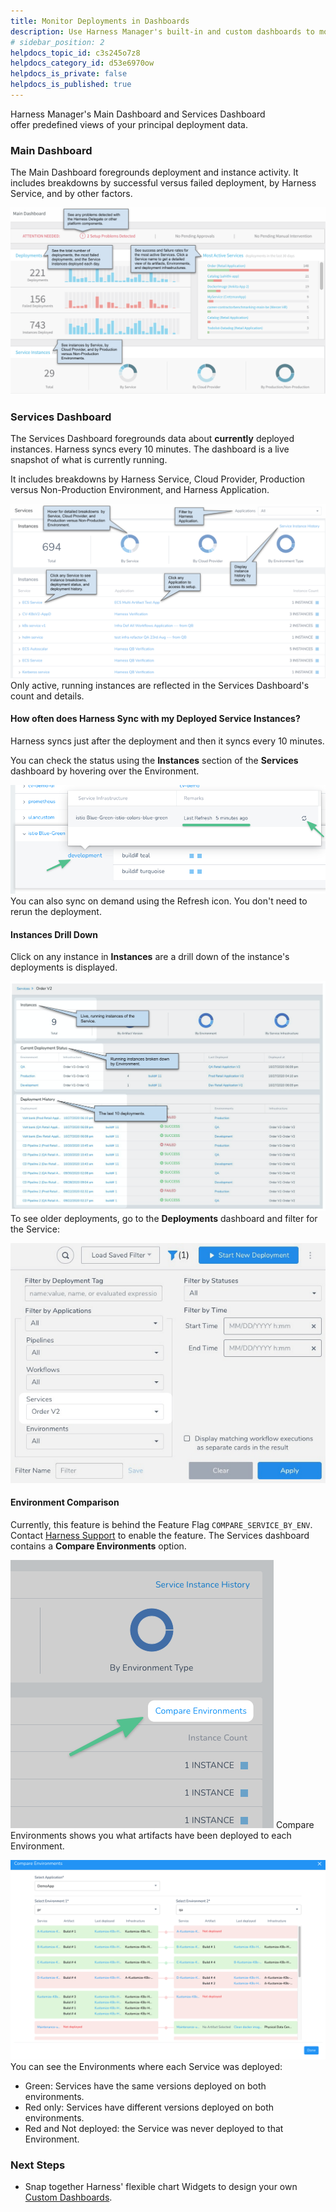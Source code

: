 ```yaml
---
title: Monitor Deployments in Dashboards
description: Use Harness Manager's built-in and custom dashboards to monitor and report on your deployment and related data.
# sidebar_position: 2
helpdocs_topic_id: c3s245o7z8
helpdocs_category_id: d53e6970ow
helpdocs_is_private: false
helpdocs_is_published: true
---
```


Harness Manager's Main Dashboard and Services Dashboard offer predefined views of your principal deployment data.

### Main Dashboard

The Main Dashboard foregrounds deployment and instance activity. It includes breakdowns by successful versus failed deployment, by Harness Service, and by other factors.

![](./static/main-and-services-dashboards-00.png)


### Services Dashboard

The Services Dashboard foregrounds data about **currently** deployed instances. Harness syncs every 10 minutes. The dashboard is a live snapshot of what is currently running.

It includes breakdowns by Harness Service, Cloud Provider, Production versus Non-Production Environment, and Harness Application.

![](./static/main-and-services-dashboards-01.png)
Only active, running instances are reflected in the Services Dashboard's count and details.

#### How often does Harness Sync with my Deployed Service Instances?

Harness syncs just after the deployment and then it syncs every 10 minutes.

You can check the status using the **Instances** section of the **Services** dashboard by hovering over the Environment.

![](./static/main-and-services-dashboards-02.png)
You can also sync on demand using the Refresh icon. You don't need to rerun the deployment.

#### Instances Drill Down

Click on any instance in **Instances** are a drill down of the instance's deployments is displayed.

![](./static/main-and-services-dashboards-03.png)
To see older deployments, go to the **Deployments** dashboard and filter for the Service:

![](./static/main-and-services-dashboards-04.png)


#### Environment Comparison

Currently, this feature is behind the Feature Flag `COMPARE_SERVICE_BY_ENV`. Contact [Harness Support](mailto:support@harness.io) to enable the feature. The Services dashboard contains a **Compare Environments** option.

![](./static/main-and-services-dashboards-05.png)
Compare Environments shows you what artifacts have been deployed to each Environment.

![](./static/main-and-services-dashboards-06.png)
You can see the Environments where each Service was deployed:

* Green: Services have the same versions deployed on both environments.
* Red only: Services have different versions deployed on both environments.
* Red and Not deployed: the Service was never deployed to that Environment.

### Next Steps

* Snap together Harness' flexible chart Widgets to design your own [Custom Dashboards](custom-dashboards.md).

